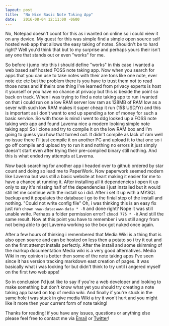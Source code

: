 ```yaml
---
layout: post
title:  "No Nice Basic Note Taking App"
date:   2016-08-04 12:11:00 -0600
---
```


No, Notepad doesn't count for this as i wanted on online so i could view it on any device. My quest for this was simple find a simple open source self hosted web app that allows the easy taking of notes. Shouldn't be to hard right? Well you'd think that but to my surprise and perhaps yours their isn't any one that stands out or even "works" for me.

So before i jump into this i should define "works" in this case i wanted a web based self hosted FOSS note taking app. Now when you search for apps that you can use to take notes with their are tons like one note, ever note etc etc but the problem there is you have to trust them not to read those notes and if theirs one thing I've learned from privacy experts is host it yourself or you have no chance at privacy but this is beside the point so back on track. When i was trying to find a note taking app to run i wanted on that i could run on a low RAM server low ram as 128MB of RAM low as a sever with such low RAM makes it super cheap it run (15$ USD/Yr) and this is important as i don't want to end up spending a ton of money for such a basic service. So with those is mind i went to ddg looked up a FOSS note taking web app and found Laverna nice a modern looking simple note taking app! So i clone and try to compile it on the low RAM box and I'm going to guess you how that turned out. It didn't compile as lack of ram well no issue there I'll just compile it on another PC and upload it to that one so i go off compile and upload try to run it and nothing no errors it just simply doesn't start even after trying their pre-compiled binary still nothing. And this is what ended my attempts at Laverna.

Now back searching for another app i headed over to github ordered by star count and doing so lead me to PaperWork. Now paperwork seemed modern like Laverna but was still a basic website at heart making it easier for me to have a chance at running it. After installing all it dependencies i open it up only to say it's missing half of the dependencies i just installed but it would still let me continue with the install so i did. After i set it up with a MYSQL backup and it populates the database i go to the finial step of the install and nothing. "Could not write config file" Oh, i was thinking this is an easy fix just run `chown www-data:www-data * -R` and done right? Nope it was still unable write. Perhaps a folder permission error? `chmod 775 * -R` And still the same result. Now at this point you have to remember i was still angry from not being able to get Laverna working so the box got nuked once again.

After a few hours of thinking i remembered that Media Wiki is a thing that is also open source and can be hosted on less then a potato so i try it out and on the first attempt installs perfectly. After the install and some skimming of the markup documentation Media wiki is a very good alternatives. Media Wiki in my opinion is better then some of the note taking apps I've seen since it has version tracking markdown east creation of pages. It was basically what i was looking for but didn't think to try until i angered myself on the first two web apps!

So in conclusion I'd just like to say if you're a web developer and looking to make something but don't know what yet you should try creating a note taking app based on top of media wiki. And finally if you're stuck in the same hole i was stuck in give media Wiki a try it won't hurt and you might like it more then your current form of note taking!

Thanks for reading! if you have any issues, questions or anything else please feel free to contact me via [Email](mailto:blog@boops.me) or [Twitter](https://twitter.com/Sir_Boops)!
